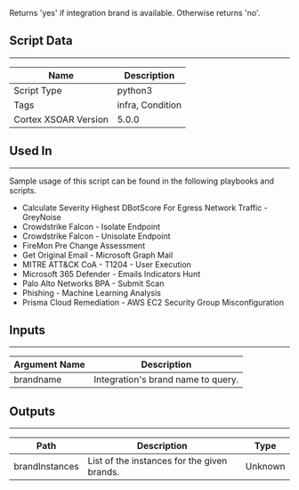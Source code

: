 Returns 'yes' if integration brand is available. Otherwise returns 'no'.

## Script Data

---

| **Name** | **Description** |
| --- | --- |
| Script Type | python3 |
| Tags | infra, Condition |
| Cortex XSOAR Version | 5.0.0 |

## Used In

---
Sample usage of this script can be found in the following playbooks and scripts.

* Calculate Severity Highest DBotScore For Egress Network Traffic - GreyNoise
* Crowdstrike Falcon - Isolate Endpoint
* Crowdstrike Falcon - Unisolate Endpoint
* FireMon Pre Change Assessment
* Get Original Email - Microsoft Graph Mail
* MITRE ATT&CK CoA - T1204 - User Execution
* Microsoft 365 Defender - Emails Indicators Hunt
* Palo Alto Networks BPA - Submit Scan
* Phishing - Machine Learning Analysis
* Prisma Cloud Remediation - AWS EC2 Security Group Misconfiguration

<!--
Used In: list was truncated. Full list commented out for reference:

MITRE ATT&CK CoA - T1027 - Obfuscated Files or Information
Rapid7 InsightIDR - Traffic Indicators Hunting
Get RaDark Detailed Items
CVE-2021-44228 - Log4j RCE
Prepare your CTF
Incremental Export to Cisco ISE - PANW IoT 3rd Party Integration
appNovi-MAC-Address-Lookup
Recorded Future Identity - Identity Found (incident)
Cortex Data Lake - Indicators Hunting
MITRE ATT&CK CoA - T1569.002 - Service Execution
Block Endpoint - Carbon Black Response V2
Microsoft Defender For Endpoint - Unisolate Endpoint
Prisma Cloud Remediation - Azure Storage Blob Misconfiguration
Incremental Export Devices to ServiceNow - PANW IoT 3rd Party Integration
RDP Bitmap Cache - Detect and Hunt
BlockIP
Tidy - Test
Prisma Cloud Remediation - AWS EC2 Instance Misconfiguration v2
MITRE ATT&CK CoA - T1071 - Application Layer Protocol
MITRE ATT&CK CoA - T1003 - OS Credential Dumping
Block Endpoint - Carbon Black Response V2.1
Unisolate Endpoint - Cybereason
PAN-OS - Extract IPs From Traffic Logs To Sinkhole
FireEye HX - File Indicators Hunting
Block Account - Generic v2
Create Jira Issue
MITRE ATT&CK CoA - T1135 - Network Share Discovery
MITRE ATT&CK CoA - T1083 - File and Directory Discovery
Cyren Inbox Security Default
Get User Devices by Email Address - Generic
FireEye ETP - Indicators Hunting
FireEye HX - Isolate Endpoint
MITRE ATT&CK CoA - T1133 - External Remote Services
FireEye HX - Execution Flow Indicators Hunting
Symantec block Email
Bulk Export to SIEM - PANW IoT 3rd Party Integration
Rapid7 InsightIDR - File Indicators Hunting
Endpoint Enrichment By EntityId - XM Cyber
Set up a Shift handover meeting
Prisma Cloud Remediation - Azure SQL Misconfiguration v2
Prisma Cloud Remediation - Azure Network Security Group Misconfiguration
Detect & Manage Phishing Campaigns
Rapid7 InsightIDR - HTTP Requests Indicators Hunting
MITRE ATT&CK CoA - T1518 - Software Discovery
WhisperGate and HermeticWiper & CVE-2021-32648
SandboxDetonateFile
PS Remote Get File Sample From Path
Get Original Email - Gmail v2
Block Email - Generic v2
Cloud Threat Hunting - Persistence
Microsoft 365 Defender - Emails Indicators Hunt
PAN-OS - Enforce Anti-Virus Best Practices Profile
MITRE ATT&CK CoA - T1547.001 - Registry Run Keys Startup Folder
Get Code42 Employee Information
Export Single Vulnerability to ServiceNow - PANW IoT 3rd Party Integration
FireMon Create Policy Planner Ticket
playbook7
Policy Optimizer - Manage Unused Rules
MITRE ATT&CK CoA - T1543.003 - Windows Service
Wildfire Detonate and Analyze File
Endpoint Enrichment - Generic v2.1
Detonate URL - VMRay
CVE-2022-26134 - Confluence RCE
MDE - True Positive Incident Handling
79b5d8a6-2636-480c-8e1c-a3ab2e58ffb5
Quarantine Device in Cisco ISE - PANW IoT 3rd Party Integration
Mimecast - Block Sender Email
Abuse Inbox Management Protection
CVE-2022-30190 - MSDT RCE
PAN-OS - Configure DNS Sinkhole
Calculate Severity Highest DBotScore For Egress Network Traffic - GreyNoise
Druva-Ransomware-Response
Online Brand Protection Detect and Respond
QRadar - Get Offense Logs
Saas Security - Incident Processor
Get Original Email - EWS v2
Get User Devices by Username - Generic
Handle Darktrace Model Breach
MITRE ATT&CK CoA - T1059.001 - PowerShell
Endpoint Enrichment By IP - XM Cyber
PS-Remote Get Registry
CloudConvert - Convert File
Export Single Asset to SIEM - PANW IoT 3rd Party Integration
MITRE ATT&CK CoA - T1204 - User Execution
Get Original Email - Microsoft Graph Mail
Prisma Cloud Remediation - Azure SQL Misconfiguration
Cortex XDR - True Positive Incident Handling
Code42 Add Departing Employee From Ticketing System v2
FireMon Pre Change Assessment
Palo Alto Networks BPA - Submit Scan
Reco Google Drive Automation
Block IP - Generic v3
Cisco FirePower- Append network group object
Prisma Cloud Remediation - Azure AKS Misconfiguration v2
ZTAP Alert
Microsoft Defender For Endpoint - Isolate Endpoint
FireEyeDetonateFile
Prisma Cloud Remediation - Azure SQL Database Misconfiguration
FireEye HX - Traffic Indicators Hunting
Code42 Copy File To Ticketing System v2
Mitre Attack - Extract Technique Information From ID
Bulk Export to Cisco ISE - PANW IoT 3rd Party Integration
Mimecast - Block Sender Domain
CVE-2022-3786 & CVE-2022-3602 - OpenSSL X.509 Buffer Overflows
Prisma Cloud Remediation - Azure AKS Cluster Misconfiguration
Prisma Cloud Remediation - Azure Storage Misconfiguration v2
Un-quarantine Device in Cisco ISE - PANW IoT 3rd Party Integration
Prisma Cloud Remediation - AWS EC2 Security Group Misconfiguration
Calculate Severity Highest DBotScore For Ingress Network Traffic - GreyNoise
File Enrichment - VMRay
Cortex XDR - Unisolate Endpoint
MITRE ATT&CK CoA - T1059 - Command and Scripting Interpreter
MITRE ATT&CK CoA - T1562.001 - Disable or Modify Tools
CrowdStrike Falcon - True Positive Incident Handling
Detonate and Analyze File - JoeSecurity
MITRE ATT&CK CoA - T1566 - Phishing
DLP - Get Approval
MITRE ATT&CK CoA - T1068 - Exploitation for Privilege Escalation
CrowdStrike Falcon Intelligence Sandbox Detonate and Analyze File
CrowdStrike Falcon - Search Endpoints By Hash
PAN-OS - Enforce File Blocking Best Practices Profile
Prisma Cloud Remediation - Azure Network Misconfiguration
Search For Hash In Sandbox - Generic
Phishing - Machine Learning Analysis
Bulk Export Devices to ServiceNow - PANW IoT 3rd Party Integration
Prisma Cloud Remediation - Azure Storage Misconfiguration
Crowdstrike Falcon - Unisolate Endpoint
CVE-2022-26134 - Confluence RCE
Ataya - Securely logging device access to network
SafeNet Trusted Access - Add to Unusual Activity Group
Incremental Export to SIEM - PANW IoT 3rd Party Integration
Containment Plan - Clear User Sessions
Uncover Unknown Malware Using SSDeep
Microsoft 365 Defender - Get Email URL Clicks
CloudConvert-test
DLP - User Message App Check
Autofocus - Hunting And Threat Detection
Endpoint Enrichment By Hostname - XM Cyber
Get the binary file from Carbon Black by its MD5 hash
Detonate and Analyze File - Generic
Prisma Cloud Remediation - AWS EC2 Instance Misconfiguration
MITRE ATT&CK CoA - T1005 - Data from Local System
Trend Micro CAS - Indicators Hunting
Possible External RDP Brute-Force
SOCRadar Incident
Ransomware Exposure - RiskSense
Policy Optimizer - Manage Rules with Unused Applications
Carbon Black Response - Unisolate Endpoint
Export Single Alert to ServiceNow - PANW IoT 3rd Party Integration
FireEye HX - Unisolate Endpoint
TestEditServerConfig
CVE Exposure - RiskSense
Pull Request Creation - Generic
Prisma Cloud Remediation - Azure AKS Misconfiguration
Crowdstrike Falcon - Isolate Endpoint
Rapid7 InsightIDR - Execution Flow Indicators Hunting
Policy Optimizer - Add Applications to Policy Rules
MITRE ATT&CK CoA - T1547 - Boot or Logon Autostart Execution
MITRE ATT&CK CoA - T1057 - Process Discovery
MITRE ATT&CK CoA - T1566.001 - Spear-Phishing Attachment
PS-Remote Get Network Traffic
PS-Remote Get MFT
Indicator Enrichment - Qintel
CVE-2021-44228 - Log4j RCE
Spring Core and Cloud Function SpEL RCEs
Account Enrichment - Generic v2.1
SafeNet Trusted Access - Terminate User SSO Sessions
Cortex XDR - Possible External RDP Brute-Force
MITRE ATT&CK CoA - T1105 - Ingress tool transfer
File Enrichment - RST Threat Feed
Prisma Cloud Remediation - Azure Network Misconfiguration v2
Policy Optimizer - Manage Port Based Rules
MITRE ATT&CK CoA - T1021.001 - Remote Desktop Protocol
MITRE ATT&CK CoA - T1560.001 - Archive via Utility
Block URL - Generic v2
MITRE ATT&CK CoA - T1082 - System Information Discovery
Get host forensics - Generic
Eradication Plan - Reset Password
WhisperGate & CVE-2021-32648
MITRE ATT&CK CoA - T1564.004 - NTFS File Attributes
 -->

## Inputs

---

| **Argument Name** | **Description** |
| --- | --- |
| brandname | Integration's brand name to query. |

## Outputs

---

| **Path** | **Description** | **Type** |
| --- | --- | --- |
| brandInstances | List of the instances for the given brands. | Unknown |
